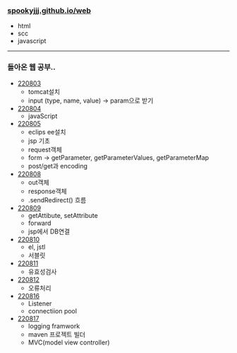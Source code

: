 ### [spookyjjj.github.io/web](http://spookyjjj.github.io/web)
- html
- scc
- javascript
---- 
### 돌아온 웹 공부..
- [220803](./web정리/220803.md)
  - tomcat설치
  - input (type, name, value) -> param으로 받기
- [220804](./web정리/220804.md)
  - javaScript
- [220805](./web정리/220805.md)
  - eclips ee설치
  - jsp 기초
  - request객체
  - form -> getParameter, getParameterValues, getParameterMap
  - post/get과 encoding
- [220808](./web정리/220808.md)
  - out객체
  - response객체
  - .sendRedirect() 흐름
- [220809](./web정리/220809.md)
  - getAttibute, setAttribute
  - forward
  - jsp에서 DB연결
- [220810](./web정리/220810.md)
  - el, jstl
  - 서블릿
- [220811](./web정리/220811.md)
  - 유효성검사
- [220812](./web정리/220812.md)
  - 오류처리
- [220816](./web정리/220816.md)
  - Listener
  - connectiion pool
- [220817](./web정리/220817.md)
  - logging framwork
  - maven 프로젝트 빌더
  - MVC(model view controller)

